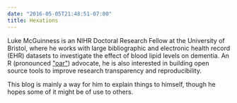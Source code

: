 ```yaml
---
date: "2016-05-05T21:48:51-07:00"
title: Hexations
---
```


Luke McGuinness is an NIHR Doctoral Research Fellow at the University of Bristol, where he works with large bibliographic and electronic health record (EHR) datasets to investigate the effect of blood lipid levels on dementia. An R (pronounced ["oar"](/2019/01/01/r-vs-r/)) advocate, he is also interested in building open source tools to improve research transparency and reproducibility.

This blog is mainly a way for him to explain things to himself, though he hopes some of it might be of use to others.



